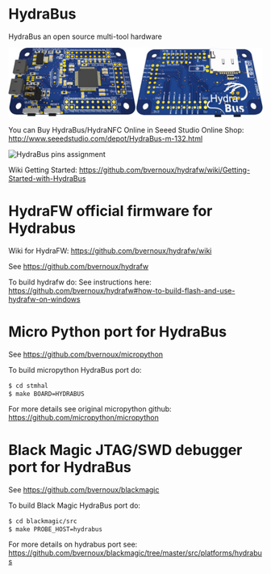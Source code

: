HydraBus
========

HydraBus an open source multi-tool hardware

![HydraBus board](HydraBus_board.jpg)

You can Buy HydraBus/HydraNFC Online in Seeed Studio Online Shop:
http://www.seeedstudio.com/depot/HydraBus-m-132.html

![HydraBus pins assignment](http://hydrabus.com/HydraBus_1_0_PinAssignment.jpg)

Wiki Getting Started: https://github.com/bvernoux/hydrafw/wiki/Getting-Started-with-HydraBus

HydraFW official firmware for Hydrabus
========

Wiki for HydraFW: https://github.com/bvernoux/hydrafw/wiki

See https://github.com/bvernoux/hydrafw

To build hydrafw do:
See instructions here: https://github.com/bvernoux/hydrafw#how-to-build-flash-and-use-hydrafw-on-windows

Micro Python port for HydraBus
========
See https://github.com/bvernoux/micropython

To build micropython HydraBus port do:

    $ cd stmhal
    $ make BOARD=HYDRABUS

For more details see original micropython github: https://github.com/micropython/micropython

Black Magic JTAG/SWD debugger port for HydraBus
========
See https://github.com/bvernoux/blackmagic

To build Black Magic HydraBus port do:

    $ cd blackmagic/src
    $ make PROBE_HOST=hydrabus

For more details on hydrabus port see:
https://github.com/bvernoux/blackmagic/tree/master/src/platforms/hydrabus


